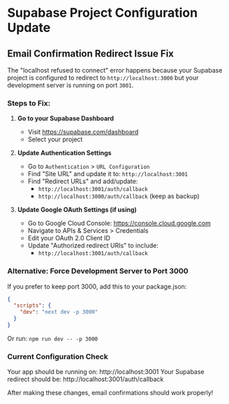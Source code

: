 # Supabase Project Configuration Update

## Email Confirmation Redirect Issue Fix

The "localhost refused to connect" error happens because your Supabase project is configured to redirect to `http://localhost:3000` but your development server is running on port `3001`.

### Steps to Fix:

1. **Go to your Supabase Dashboard**
   - Visit https://supabase.com/dashboard
   - Select your project

2. **Update Authentication Settings**
   - Go to `Authentication` > `URL Configuration`
   - Find "Site URL" and update it to: `http://localhost:3001`
   - Find "Redirect URLs" and add/update:
     - `http://localhost:3001/auth/callback`
     - `http://localhost:3000/auth/callback` (keep as backup)

3. **Update Google OAuth Settings (if using)**
   - Go to Google Cloud Console: https://console.cloud.google.com
   - Navigate to APIs & Services > Credentials
   - Edit your OAuth 2.0 Client ID
   - Update "Authorized redirect URIs" to include:
     - `http://localhost:3001/auth/callback`

### Alternative: Force Development Server to Port 3000

If you prefer to keep port 3000, add this to your package.json:

```json
{
  "scripts": {
    "dev": "next dev -p 3000"
  }
}
```

Or run: `npm run dev -- -p 3000`

### Current Configuration Check

Your app should be running on: http://localhost:3001
Your Supabase redirect should be: http://localhost:3001/auth/callback

After making these changes, email confirmations should work properly!

